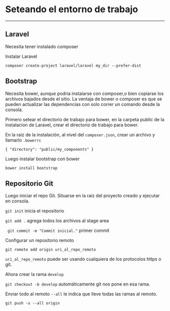 # Seteando el entorno de trabajo #

----------
## Laravel ##
Necesita tener instalado composer

Instalar Laravel

`composer create-project laravel/laravel my_dir --prefer-dist`

## Bootstrap ##
Necesita bower, aunque podria instalarse con composer,o bien copiarse los archivos bajados desde el sitio. La ventaja de bower o composer es que se pueden actualizar las dependencias con solo correr un comando desde la consola.

Primero setear el directorio de trabajo para bower, en la carpeta public de la instalacion de Laravel, crear el directorio de trabajo para bower.

En la raiz de la instalación, al nivel del `composer.json`, crear un archivo y llamarlo `.bowerrc`

`
{
  "directory": "public/my_components"
}
`

Luego instalar bootstrap con bower

`bower install bootstrap`

## Repositorio Git ##

Luego iniciar el repo Git. Situarse en la raiz del proyecto creado y ejecutar en consola.

` git init ` inicia el repositorio

` git add . ` agrega todos los archivos al stage area

` git commit -m "Commit inicial."` primer commit

Configurar un repositorio remoto

` git remote add origin uri_al_repo_remoto `


`uri_al_repo_remoto` puede ser usando cualquiera de los protocolos https o git.

Ahora crear la rama `develop`

`git checkout -b develop` automáticamente git nos pone en esa rama.

Enviar todo al remoto `--all` le indica que lleve todas las ramas al remoto.

`git push -u --all origin`
